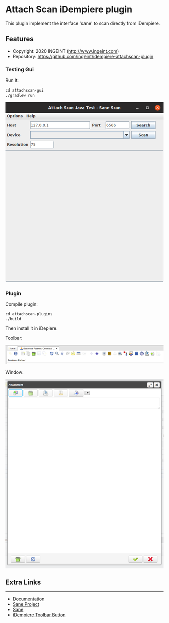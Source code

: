 # Attach Scan iDempiere plugin

This plugin implement the interface 'sane' to scan directly from iDempiere.

## Features

- Copyright: 2020 INGEINT (http://www.ingeint.com)
- Repository: https://github.com/ingeint/idempiere-attachscan-plugin

### Testing Gui

Run It:
```
cd attachscan-gui
./gradlew run
```

![](screenshots/swing-gui.png)

### Plugin

Compile plugin:
```
cd attachscan-plugins
./build
```

Then install it in iDepiere.

Toolbar:

![](screenshots/toolbar.png)

Window:

![](screenshots/attachment.png)

## Extra Links
-------------
- [Documentation](http://wiki.idempiere.org/en/Plugin:_Attachment_Scanner)
- [Sane Project](http://www.sane-project.org/)
- [Sane](http://es.wikipedia.org/wiki/Scanner_Access_Now_Easy)
- [iDempiere Toolbar Button](http://wiki.idempiere.org/en/NF1.0_CustomWindowToolbarButton)
